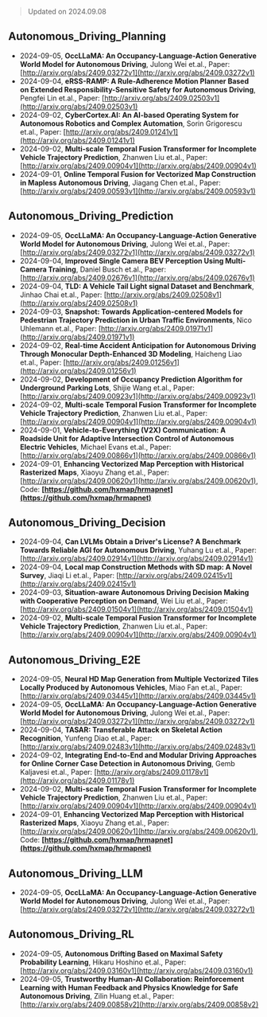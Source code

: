> Updated on 2024.09.08

## Autonomous_Driving_Planning

- 2024-09-05, **OccLLaMA: An Occupancy-Language-Action Generative World Model for Autonomous Driving**, Julong Wei et.al., Paper: [http://arxiv.org/abs/2409.03272v1](http://arxiv.org/abs/2409.03272v1)
- 2024-09-04, **eRSS-RAMP: A Rule-Adherence Motion Planner Based on Extended Responsibility-Sensitive Safety for Autonomous Driving**, Pengfei Lin et.al., Paper: [http://arxiv.org/abs/2409.02503v1](http://arxiv.org/abs/2409.02503v1)
- 2024-09-02, **CyberCortex.AI: An AI-based Operating System for Autonomous Robotics and Complex Automation**, Sorin Grigorescu et.al., Paper: [http://arxiv.org/abs/2409.01241v1](http://arxiv.org/abs/2409.01241v1)
- 2024-09-02, **Multi-scale Temporal Fusion Transformer for Incomplete Vehicle Trajectory Prediction**, Zhanwen Liu et.al., Paper: [http://arxiv.org/abs/2409.00904v1](http://arxiv.org/abs/2409.00904v1)
- 2024-09-01, **Online Temporal Fusion for Vectorized Map Construction in Mapless Autonomous Driving**, Jiagang Chen et.al., Paper: [http://arxiv.org/abs/2409.00593v1](http://arxiv.org/abs/2409.00593v1)

## Autonomous_Driving_Prediction

- 2024-09-05, **OccLLaMA: An Occupancy-Language-Action Generative World Model for Autonomous Driving**, Julong Wei et.al., Paper: [http://arxiv.org/abs/2409.03272v1](http://arxiv.org/abs/2409.03272v1)
- 2024-09-04, **Improved Single Camera BEV Perception Using Multi-Camera Training**, Daniel Busch et.al., Paper: [http://arxiv.org/abs/2409.02676v1](http://arxiv.org/abs/2409.02676v1)
- 2024-09-04, **TLD: A Vehicle Tail Light signal Dataset and Benchmark**, Jinhao Chai et.al., Paper: [http://arxiv.org/abs/2409.02508v1](http://arxiv.org/abs/2409.02508v1)
- 2024-09-03, **Snapshot: Towards Application-centered Models for Pedestrian Trajectory Prediction in Urban Traffic Environments**, Nico Uhlemann et.al., Paper: [http://arxiv.org/abs/2409.01971v1](http://arxiv.org/abs/2409.01971v1)
- 2024-09-02, **Real-time Accident Anticipation for Autonomous Driving Through Monocular Depth-Enhanced 3D Modeling**, Haicheng Liao et.al., Paper: [http://arxiv.org/abs/2409.01256v1](http://arxiv.org/abs/2409.01256v1)
- 2024-09-02, **Development of Occupancy Prediction Algorithm for Underground Parking Lots**, Shijie Wang et.al., Paper: [http://arxiv.org/abs/2409.00923v1](http://arxiv.org/abs/2409.00923v1)
- 2024-09-02, **Multi-scale Temporal Fusion Transformer for Incomplete Vehicle Trajectory Prediction**, Zhanwen Liu et.al., Paper: [http://arxiv.org/abs/2409.00904v1](http://arxiv.org/abs/2409.00904v1)
- 2024-09-01, **Vehicle-to-Everything (V2X) Communication: A Roadside Unit for Adaptive Intersection Control of Autonomous Electric Vehicles**, Michael Evans et.al., Paper: [http://arxiv.org/abs/2409.00866v1](http://arxiv.org/abs/2409.00866v1)
- 2024-09-01, **Enhancing Vectorized Map Perception with Historical Rasterized Maps**, Xiaoyu Zhang et.al., Paper: [http://arxiv.org/abs/2409.00620v1](http://arxiv.org/abs/2409.00620v1), Code: **[https://github.com/hxmap/hrmapnet](https://github.com/hxmap/hrmapnet)**

## Autonomous_Driving_Decision

- 2024-09-04, **Can LVLMs Obtain a Driver's License? A Benchmark Towards Reliable AGI for Autonomous Driving**, Yuhang Lu et.al., Paper: [http://arxiv.org/abs/2409.02914v1](http://arxiv.org/abs/2409.02914v1)
- 2024-09-04, **Local map Construction Methods with SD map: A Novel Survey**, Jiaqi Li et.al., Paper: [http://arxiv.org/abs/2409.02415v1](http://arxiv.org/abs/2409.02415v1)
- 2024-09-03, **Situation-aware Autonomous Driving Decision Making with Cooperative Perception on Demand**, Wei Liu et.al., Paper: [http://arxiv.org/abs/2409.01504v1](http://arxiv.org/abs/2409.01504v1)
- 2024-09-02, **Multi-scale Temporal Fusion Transformer for Incomplete Vehicle Trajectory Prediction**, Zhanwen Liu et.al., Paper: [http://arxiv.org/abs/2409.00904v1](http://arxiv.org/abs/2409.00904v1)

## Autonomous_Driving_E2E

- 2024-09-05, **Neural HD Map Generation from Multiple Vectorized Tiles Locally Produced by Autonomous Vehicles**, Miao Fan et.al., Paper: [http://arxiv.org/abs/2409.03445v1](http://arxiv.org/abs/2409.03445v1)
- 2024-09-05, **OccLLaMA: An Occupancy-Language-Action Generative World Model for Autonomous Driving**, Julong Wei et.al., Paper: [http://arxiv.org/abs/2409.03272v1](http://arxiv.org/abs/2409.03272v1)
- 2024-09-04, **TASAR: Transferable Attack on Skeletal Action Recognition**, Yunfeng Diao et.al., Paper: [http://arxiv.org/abs/2409.02483v1](http://arxiv.org/abs/2409.02483v1)
- 2024-09-02, **Integrating End-to-End and Modular Driving Approaches for Online Corner Case Detection in Autonomous Driving**, Gemb Kaljavesi et.al., Paper: [http://arxiv.org/abs/2409.01178v1](http://arxiv.org/abs/2409.01178v1)
- 2024-09-02, **Multi-scale Temporal Fusion Transformer for Incomplete Vehicle Trajectory Prediction**, Zhanwen Liu et.al., Paper: [http://arxiv.org/abs/2409.00904v1](http://arxiv.org/abs/2409.00904v1)
- 2024-09-01, **Enhancing Vectorized Map Perception with Historical Rasterized Maps**, Xiaoyu Zhang et.al., Paper: [http://arxiv.org/abs/2409.00620v1](http://arxiv.org/abs/2409.00620v1), Code: **[https://github.com/hxmap/hrmapnet](https://github.com/hxmap/hrmapnet)**

## Autonomous_Driving_LLM

- 2024-09-05, **OccLLaMA: An Occupancy-Language-Action Generative World Model for Autonomous Driving**, Julong Wei et.al., Paper: [http://arxiv.org/abs/2409.03272v1](http://arxiv.org/abs/2409.03272v1)

## Autonomous_Driving_RL

- 2024-09-05, **Autonomous Drifting Based on Maximal Safety Probability Learning**, Hikaru Hoshino et.al., Paper: [http://arxiv.org/abs/2409.03160v1](http://arxiv.org/abs/2409.03160v1)
- 2024-09-05, **Trustworthy Human-AI Collaboration: Reinforcement Learning with Human Feedback and Physics Knowledge for Safe Autonomous Driving**, Zilin Huang et.al., Paper: [http://arxiv.org/abs/2409.00858v2](http://arxiv.org/abs/2409.00858v2)

